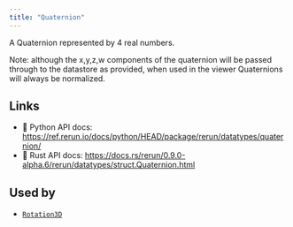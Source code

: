 ```yaml
---
title: "Quaternion"
---
```


A Quaternion represented by 4 real numbers.

Note: although the x,y,z,w components of the quaternion will be passed through to the
datastore as provided, when used in the viewer Quaternions will always be normalized.


## Links
 * 🐍 Python API docs: https://ref.rerun.io/docs/python/HEAD/package/rerun/datatypes/quaternion/
 * 🦀 Rust API docs: https://docs.rs/rerun/0.9.0-alpha.6/rerun/datatypes/struct.Quaternion.html


## Used by

* [`Rotation3D`](../datatypes/rotation3d.md)
